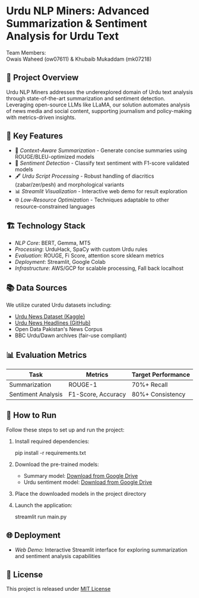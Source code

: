 <!-- # Urdu NLP Miners: Advanced Summarization & Sentiment Analysis for Urdu Text  
**Team Members**:  
Owais Waheed (`ow07611`) & Khubaib Mukaddam (`mk07218`)  

🚀 **Project Overview**  
Urdu NLP Miners addresses the underexplored domain of Urdu text analysis through state-of-the-art summarization and sentiment detection. Leveraging open-source LLMs like LLaMA, our solution automates analysis of news media and social content, supporting journalism and policy-making with metrics-driven insights.

📌 **Key Features**  
📰 _Context-Aware Summarization_ - Generate concise summaries using ROUGE/BLEU-optimized models  
🧠 _Sentiment Detection_ - Classify text sentiment with F1-score validated models  
🖋️ _Urdu Script Processing_ - Robust handling of diacritics (zabar/zer/pesh) and morphological variants  
📊 _Streamlit Visualization_ - Interactive web demo for result exploration  
🌐 _Low-Resource Optimization_ - Techniques adaptable to other resource-constrained languages  

🏗️ **Technology Stack**  
**NLP Core**: BERT, Gemma, MT5
**Processing**: UrduHack, SpaCy with custom Urdu rules  
**Evaluation**: ROUGE, BLEU, sklearn metrics  
**Deployment**: Streamlit, Google Colab  
**Infrastructure**: AWS/GCP for scalable processing , Fall back localhost  

📚 **Data Sources**  
We utilize curated Urdu datasets including:  
- [Urdu News Dataset (Kaggle)](https://www.kaggle.com/datasets/saurabhshahane/urdu-news-dataset)  
- [Urdu News Headlines (GitHub)](https://github.com/mwaseemrandhawa/Urdu-News-Headline-Dataset)  
- Open Data Pakistan's News Corpus  
- BBC Urdu/Dawn archives (fair-use compliant)  

📊 **Evaluation Metrics**  
| Task              | Metrics                          | Target Performance |
|-------------------|----------------------------------|--------------------|
| Summarization     | ROUGE-1/2, BLEU                 | 70%+ Recall        |
| Sentiment Analysis| F1-Score, Accuracy               | 80%+ Consistency   |
| Efficiency        |     |       |

🌐 **Deployment**  
- **Web Demo**: Interactive Streamlit interface  


⚠️ **Challenges & Solutions**  
| Challenge                        | Solution                          |
|----------------------------------|-----------------------------------|
| Diacritic Variations             | Rule-based normalization pipeline |
| Morphological Complexity         | Urdu-specific stemmer integration |
| Low-Resource Constraints         | LLM fine-tuning techniques        |


📜 **License**  
This project is released under [MIT License](LICENSE.md) -->

# Urdu NLP Miners: Advanced Summarization & Sentiment Analysis for Urdu Text

Team Members:  
Owais Waheed (ow07611) & Khubaib Mukaddam (mk07218)

## 🚀 Project Overview

Urdu NLP Miners addresses the underexplored domain of Urdu text analysis through state-of-the-art summarization and sentiment detection. Leveraging open-source LLMs like LLaMA, our solution automates analysis of news media and social content, supporting journalism and policy-making with metrics-driven insights.

## 📌 Key Features

- 📰 *Context-Aware Summarization* - Generate concise summaries using ROUGE/BLEU-optimized models
- 🧠 *Sentiment Detection* - Classify text sentiment with F1-score validated models
- 🖋 *Urdu Script Processing* - Robust handling of diacritics (zabar/zer/pesh) and morphological variants
- 📊 *Streamlit Visualization* - Interactive web demo for result exploration
- 🌐 *Low-Resource Optimization* - Techniques adaptable to other resource-constrained languages

## 🏗 Technology Stack

- *NLP Core*: BERT, Gemma, MT5
- *Processing*: UrduHack, SpaCy with custom Urdu rules
- *Evaluation*: ROUGE, Fi Score, attention score sklearn metrics
- *Deployment*: Streamlit, Google Colab
- *Infrastructure*: AWS/GCP for scalable processing, Fall back localhost

## 📚 Data Sources

We utilize curated Urdu datasets including:
- [Urdu News Dataset (Kaggle)](https://www.kaggle.com/datasets/saurabhshahane/urdu-news-dataset)
- [Urdu News Headlines (GitHub)](https://huggingface.co/datasets/mbshr/XSUMUrdu-DW_BBC)
- Open Data Pakistan's News Corpus
- BBC Urdu/Dawn archives (fair-use compliant)

## 📊 Evaluation Metrics

| Task | Metrics | Target Performance |
|------|---------|-------------------|
| Summarization | ROUGE-1 | 70%+ Recall |
| Sentiment Analysis | F1-Score, Accuracy | 80%+ Consistency |

## 🚀 How to Run

Follow these steps to set up and run the project:

1. Install required dependencies:
   
   pip install -r requirements.txt
   

2. Download the pre-trained models:
   - Summary model: [Download from Google Drive](https://drive.google.com/file/d/1p8i2J8vuJtoUudsl1bY9NYfPjc4s9UD7/view?usp=drive_link)
   - Urdu sentiment model: [Download from Google Drive](https://drive.google.com/drive/folders/1627LDqTpi6knLgAmmcXvhsnqwIeQYXke?usp=drive_link)

3. Place the downloaded models in the project directory

4. Launch the application:
   
   streamlit run main.py
   

## 🌐 Deployment

- *Web Demo*: Interactive Streamlit interface for exploring summarization and sentiment analysis capabilities

<!-- ## ⚠ Challenges & Solutions

| Challenge | Solution |
|-----------|----------|
| Diacritic Variations | Rule-based normalization pipeline |
| Morphological Complexity | Urdu-specific stemmer integration |
| Low-Resource Constraints | LLM fine-tuning techniques | -->

## 📜 License

This project is released under [MIT License](LICENSE.md)